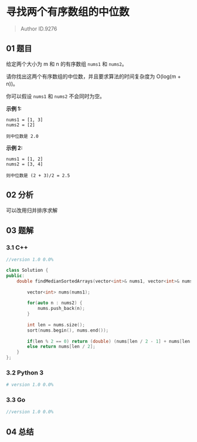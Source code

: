 # 寻找两个有序数组的中位数
> Author ID.9276

## 01 题目

给定两个大小为 m 和 n 的有序数组 `nums1` 和 `nums2`。

请你找出这两个有序数组的中位数，并且要求算法的时间复杂度为 O(log(m + n))。

你可以假设 `nums1` 和 `nums2` 不会同时为空。

**示例 1:**

```
nums1 = [1, 3]
nums2 = [2]

则中位数是 2.0
```

**示例 2:**

```
nums1 = [1, 2]
nums2 = [3, 4]

则中位数是 (2 + 3)/2 = 2.5
```

## 02 分析

可以改用归并排序求解

## 03 题解

### 3.1 C++

```c++
//version 1.0 0.0%

class Solution {
public:
    double findMedianSortedArrays(vector<int>& nums1, vector<int>& nums2) {
        
        vector<int> nums(nums1);
        
        for(auto n : nums2) {
            nums.push_back(n);
        }
        
        int len = nums.size();
        sort(nums.begin(), nums.end());
        
        if(len % 2 == 0) return (double) (nums[len / 2 - 1] + nums[len / 2]) / 2;
        else return nums[len / 2];
    }
};
```

### 3.2 Python 3

```python
# version 1.0 0.0%

```

### 3.3 Go

```Go
//version 1.0 0.0%

```



## 04 总结

